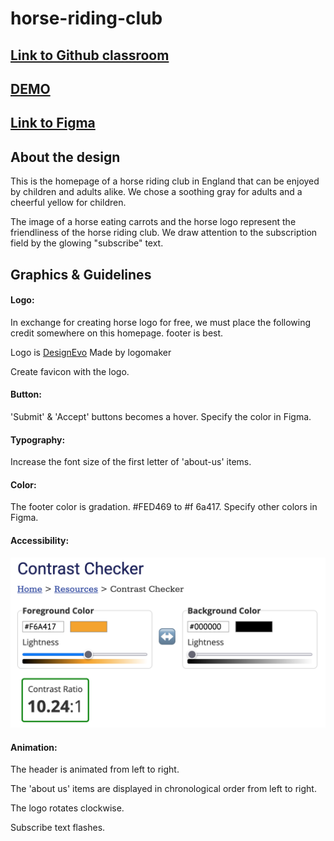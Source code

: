 # horse-riding-club
## [Link to Github classroom](https://github.com/Medieinstitutet/fed21d-grafiska-verktyg-djungelvral)

## [DEMO](https://horse-riding-club.netlify.app/)

## [Link to Figma](https://www.figma.com/file/PYd2Xfm7XCZRlUSmu9uGCg/RidingClub?node-id=1%3A2)

## About the design

This is the homepage of a horse riding club in England that can be enjoyed by children and adults alike. We chose a soothing gray for adults and a cheerful yellow for children.

The image of a horse eating carrots and the horse logo represent the friendliness of the horse riding club. We draw attention to the subscription field by the glowing "subscribe" text.

## Graphics & Guidelines

#### Logo:

 In exchange for creating horse logo for free, we must place the following credit somewhere on this homepage.
 footer is best.

<div>Logo is <a href="https://www.designevo.com/jp/" title="free online logo maker">DesignEvo</a> Made by logomaker</div>

Create favicon with the logo.

#### Button:

'Submit' & 'Accept' buttons becomes a hover. Specify the color in Figma.

#### Typography:

Increase the font size of the first letter of 'about-us' items.

#### Color:

The footer color is gradation. #FED469 to #f 6a417. Specify other colors in Figma.

#### Accessibility:

![picture](images/color-contrast.png)

#### Animation:

The header is animated from left to right.

The 'about us' items are displayed in chronological order from left to right.

The logo rotates clockwise.

Subscribe text flashes.

